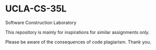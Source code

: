 # UCLA-CS-35L
Software Construction Laboratory 

This repository is mainly for inspirations for similar assignments only.

Please be aware of the consequences of code plagiarism. Thank you.
